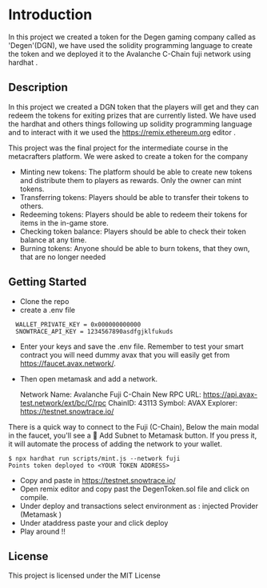# Introduction 
In this project we created a token for the Degen gaming company called as 'Degen'(DGN), we have used the solidity programming language to create the token and we deployed it to the Avalanche C-Chain fuji network using hardhat . 

## Description

In this project we created a DGN token that the players will get and they can  redeem the tokens for exiting prizes that are currently listed. We have used the hardhat and others things following up solidity programming language and to interact with it we used the https://remix.ethereum.org editor .

This project was the final project for the intermediate course in the metacrafters platform. We were asked to create a token for the company 

* Minting new tokens: The platform should be able to create new tokens and distribute them to players as rewards. Only the owner can mint tokens.
* Transferring tokens: Players should be able to transfer their tokens to others.
* Redeeming tokens: Players should be able to redeem their tokens for items in the in-game store.
* Checking token balance: Players should be able to check their token balance at any time.
* Burning tokens: Anyone should be able to burn tokens, that they own, that are no longer needed

## Getting Started
* Clone the repo
* create a .env file
```
  WALLET_PRIVATE_KEY = 0x000000000000 
  SNOWTRACE_API_KEY = 1234567890asdfgjklfukuds
```
* Enter your keys and save the .env file.
Remember to test your smart contract you will need dummy avax that you will easily get from https://faucet.avax.network/.
* Then open metamask and add a network.

  Network Name: Avalanche Fuji C-Chain New RPC URL: https://api.avax-test.network/ext/bc/C/rpc ChainID: 43113 Symbol: AVAX Explorer: https://testnet.snowtrace.io/

There is a quick way to connect to the Fuji (C-Chain), Below the main modal in the faucet, you'll see a 🦊 Add Subnet to Metamask button. If you press it, it will automate the process of adding the network to your wallet.

```
$ npx hardhat run scripts/mint.js --network fuji
Points token deployed to <YOUR TOKEN ADDRESS>

```
* Copy <YOUR TOKEN ADDRESS> and paste in https://testnet.snowtrace.io/
* Open remix editor and copy past the DegenToken.sol file and click on compile.
* Under deploy and transactions select environment as : injected Provider (Metamask )
* Under ataddress paste your <YOUR TOKEN ADDRESS> and click deploy
* Play around !!



## License

This project is licensed under the MIT License 
